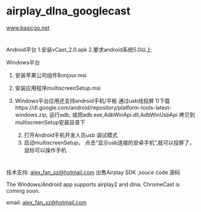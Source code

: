 # airplay_dlna_googlecast
www.basicgo.net
#
Android平台
1.安装vCast_2.0.apk
2.要求android系统5.0以上


Windows平台
1. 安装苹果公司组件Bonjour.msi
2. 安装应用程序multiscreenSetup.msi

3. Windows平台应用还支持android手机/平板 通过usb线投屏
   1)下载https://dl.google.com/android/repository/platform-tools-latest-windows.zip,
      运行adb, 或把adb.exe,AdbWinApi.dll,AdbWinUsbApi 拷贝到multiscreenSetup安装目录下
	  
   2) 打开Android手机开发人员usb 调试模式
   3) 启动multiscreenSetup， 点击“显示usb连接的安卓手机”,就可以投屏了，鼠标可以操作手机

#
技术支持: alex_fan_sz@hotmail.com
出售Airplay SDK ,souce code 源码

The Windows/Android app supports airplay2 and dlna.
ChromeCast is coming soon.

email: alex_fan_sz@hotmail.com
